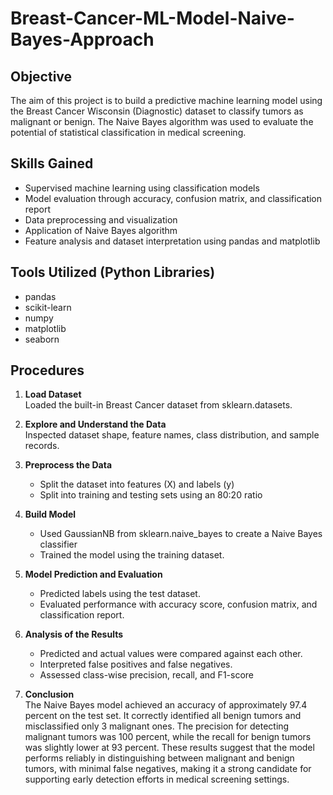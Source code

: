 # Breast-Cancer-ML-Model-Naive-Bayes-Approach

## Objective
The aim of this project is to build a predictive machine learning model using the Breast Cancer Wisconsin (Diagnostic) dataset to classify tumors as malignant or benign. The Naive Bayes algorithm was used to evaluate the potential of statistical classification in medical screening.
## Skills Gained
- Supervised machine learning using classification models
- Model evaluation through accuracy, confusion matrix, and classification report
- Data preprocessing and visualization
- Application of Naive Bayes algorithm
- Feature analysis and dataset interpretation using pandas and matplotlib
## Tools Utilized (Python Libraries)
- pandas
- scikit-learn
- numpy
- matplotlib
- seaborn
## Procedures
1. **Load Dataset**  
   Loaded the built-in Breast Cancer dataset from sklearn.datasets.

2. **Explore and Understand the Data**  
   Inspected dataset shape, feature names, class distribution, and sample records.

3. **Preprocess the Data**  
   - Split the dataset into features (X) and labels (y) 
   - Split into training and testing sets using an 80:20 ratio

4. **Build Model**  
   - Used GaussianNB from sklearn.naive_bayes to create a Naive Bayes classifier 
   - Trained the model using the training dataset.

5. **Model Prediction and Evaluation**  
   - Predicted labels using the test dataset.
   - Evaluated performance with accuracy score, confusion matrix, and classification report.

7. **Analysis of the Results**  
   - Predicted and actual values were compared against each other.
   - Interpreted false positives and false negatives.
   - Assessed class-wise precision, recall, and F1-score

8. **Conclusion**  
The Naive Bayes model achieved an accuracy of approximately 97.4 percent on the test set. It correctly identified all benign tumors and misclassified only 3   malignant ones. The precision for detecting malignant tumors was 100 percent, while the recall for benign tumors was slightly lower at 93 percent. These results suggest that the model performs reliably in distinguishing between malignant and benign tumors, with minimal false negatives, making it a strong candidate for supporting early detection efforts in medical screening settings.
